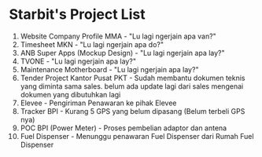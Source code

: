 # Starbit's Project List

1. Website Company Profile MMA - "Lu lagi ngerjain apa van?"
2. Timesheet MKN - "Lu lagi ngerjain apa do?"
3. ANB Super Apps (Mockup Design) - "Lu lagi ngerjain apa lay?"
4. TVONE - "Lu lagi ngerjain apa lay?"
5. Maintenance Motherboard - "Lu lagi ngerjain apa lay?"
6. Tender Project Kantor Pusat PKT - Sudah membantu dokumen teknis yang diminta sama sales. belum ada update lagi dari sales mengenai dokumen yang dibutuhkan lagi
7. Elevee - Pengiriman Penawaran ke pihak Elevee
8. Tracker BPI - Kurang 5 GPS yang belum dipasang (Belum terbeli GPS nya)
9. POC BPI (Power Meter) - Proses pembelian adaptor dan antena
10. Fuel Dispenser - Menunggu penawaran Fuel Dispenser dari Rumah Fuel Dispenser

<!--

**Here are some ideas to get you started:**

🙋‍♀️ A short introduction - what is your organization all about?
🌈 Contribution guidelines - how can the community get involved?
👩‍💻 Useful resources - where can the community find your docs? Is there anything else the community should know?
🍿 Fun facts - what does your team eat for breakfast?
🧙 Remember, you can do mighty things with the power of [Markdown](https://docs.github.com/github/writing-on-github/getting-started-with-writing-and-formatting-on-github/basic-writing-and-formatting-syntax)
-->
